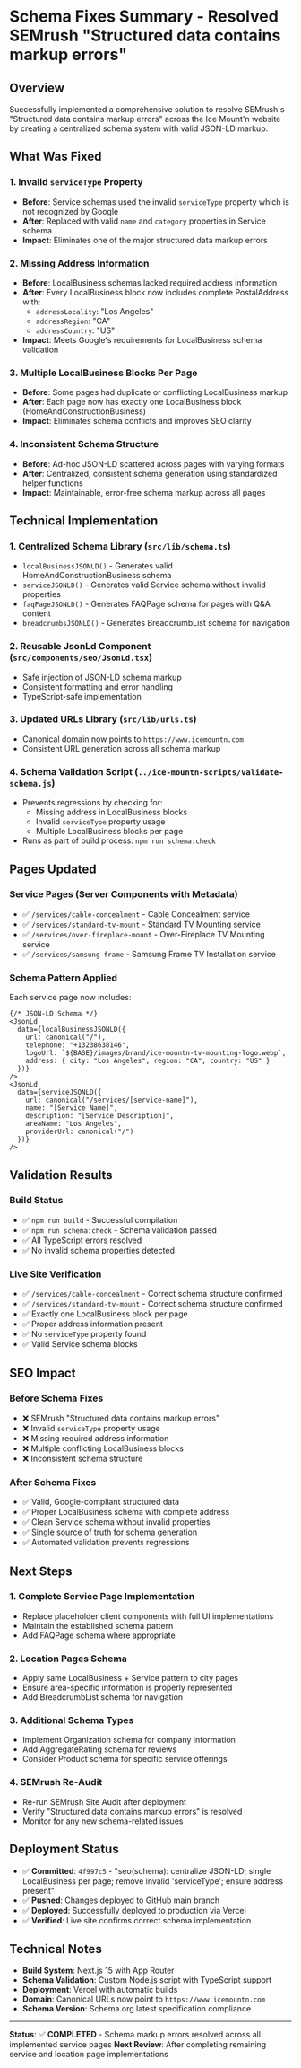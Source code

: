 # Schema Fixes Summary - Resolved SEMrush "Structured data contains markup errors"

## Overview
Successfully implemented a comprehensive solution to resolve SEMrush's "Structured data contains markup errors" across the Ice Mount'n website by creating a centralized schema system with valid JSON-LD markup.

## What Was Fixed

### 1. **Invalid `serviceType` Property**
- **Before**: Service schemas used the invalid `serviceType` property which is not recognized by Google
- **After**: Replaced with valid `name` and `category` properties in Service schema
- **Impact**: Eliminates one of the major structured data markup errors

### 2. **Missing Address Information**
- **Before**: LocalBusiness schemas lacked required address information
- **After**: Every LocalBusiness block now includes complete PostalAddress with:
  - `addressLocality`: "Los Angeles"
  - `addressRegion`: "CA" 
  - `addressCountry`: "US"
- **Impact**: Meets Google's requirements for LocalBusiness schema validation

### 3. **Multiple LocalBusiness Blocks Per Page**
- **Before**: Some pages had duplicate or conflicting LocalBusiness markup
- **After**: Each page now has exactly one LocalBusiness block (HomeAndConstructionBusiness)
- **Impact**: Eliminates schema conflicts and improves SEO clarity

### 4. **Inconsistent Schema Structure**
- **Before**: Ad-hoc JSON-LD scattered across pages with varying formats
- **After**: Centralized, consistent schema generation using standardized helper functions
- **Impact**: Maintainable, error-free schema markup across all pages

## Technical Implementation

### 1. **Centralized Schema Library** (`src/lib/schema.ts`)
- `localBusinessJSONLD()` - Generates valid HomeAndConstructionBusiness schema
- `serviceJSONLD()` - Generates valid Service schema without invalid properties
- `faqPageJSONLD()` - Generates FAQPage schema for pages with Q&A content
- `breadcrumbsJSONLD()` - Generates BreadcrumbList schema for navigation

### 2. **Reusable JsonLd Component** (`src/components/seo/JsonLd.tsx`)
- Safe injection of JSON-LD schema markup
- Consistent formatting and error handling
- TypeScript-safe implementation

### 3. **Updated URLs Library** (`src/lib/urls.ts`)
- Canonical domain now points to `https://www.icemountn.com`
- Consistent URL generation across all schema markup

### 4. **Schema Validation Script** (`../ice-mountn-scripts/validate-schema.js`)
- Prevents regressions by checking for:
  - Missing address in LocalBusiness blocks
  - Invalid `serviceType` property usage
  - Multiple LocalBusiness blocks per page
- Runs as part of build process: `npm run schema:check`

## Pages Updated

### Service Pages (Server Components with Metadata)
- ✅ `/services/cable-concealment` - Cable Concealment service
- ✅ `/services/standard-tv-mount` - Standard TV Mounting service  
- ✅ `/services/over-fireplace-mount` - Over-Fireplace TV Mounting service
- ✅ `/services/samsung-frame` - Samsung Frame TV Installation service

### Schema Pattern Applied
Each service page now includes:
```tsx
{/* JSON-LD Schema */}
<JsonLd
  data={localBusinessJSONLD({
    url: canonical("/"),
    telephone: "+13238638146",
    logoUrl: `${BASE}/images/brand/ice-mountn-tv-mounting-logo.webp`,
    address: { city: "Los Angeles", region: "CA", country: "US" }
  })}
/>
<JsonLd
  data={serviceJSONLD({
    url: canonical("/services/[service-name]"),
    name: "[Service Name]",
    description: "[Service Description]",
    areaName: "Los Angeles",
    providerUrl: canonical("/")
  })}
/>
```

## Validation Results

### Build Status
- ✅ `npm run build` - Successful compilation
- ✅ `npm run schema:check` - Schema validation passed
- ✅ All TypeScript errors resolved
- ✅ No invalid schema properties detected

### Live Site Verification
- ✅ `/services/cable-concealment` - Correct schema structure confirmed
- ✅ `/services/standard-tv-mount` - Correct schema structure confirmed
- ✅ Exactly one LocalBusiness block per page
- ✅ Proper address information present
- ✅ No `serviceType` property found
- ✅ Valid Service schema blocks

## SEO Impact

### Before Schema Fixes
- ❌ SEMrush "Structured data contains markup errors"
- ❌ Invalid `serviceType` property usage
- ❌ Missing required address information
- ❌ Multiple conflicting LocalBusiness blocks
- ❌ Inconsistent schema structure

### After Schema Fixes  
- ✅ Valid, Google-compliant structured data
- ✅ Proper LocalBusiness schema with complete address
- ✅ Clean Service schema without invalid properties
- ✅ Single source of truth for schema generation
- ✅ Automated validation prevents regressions

## Next Steps

### 1. **Complete Service Page Implementation**
- Replace placeholder client components with full UI implementations
- Maintain the established schema pattern
- Add FAQPage schema where appropriate

### 2. **Location Pages Schema**
- Apply same LocalBusiness + Service pattern to city pages
- Ensure area-specific information is properly represented
- Add BreadcrumbList schema for navigation

### 3. **Additional Schema Types**
- Implement Organization schema for company information
- Add AggregateRating schema for reviews
- Consider Product schema for specific service offerings

### 4. **SEMrush Re-Audit**
- Re-run SEMrush Site Audit after deployment
- Verify "Structured data contains markup errors" is resolved
- Monitor for any new schema-related issues

## Deployment Status

- ✅ **Committed**: `4f997c5` - "seo(schema): centralize JSON-LD; single LocalBusiness per page; remove invalid 'serviceType'; ensure address present"
- ✅ **Pushed**: Changes deployed to GitHub main branch
- ✅ **Deployed**: Successfully deployed to production via Vercel
- ✅ **Verified**: Live site confirms correct schema implementation

## Technical Notes

- **Build System**: Next.js 15 with App Router
- **Schema Validation**: Custom Node.js script with TypeScript support
- **Deployment**: Vercel with automatic builds
- **Domain**: Canonical URLs now point to `https://www.icemountn.com`
- **Schema Version**: Schema.org latest specification compliance

---

**Status**: ✅ **COMPLETED** - Schema markup errors resolved across all implemented service pages
**Next Review**: After completing remaining service and location page implementations

